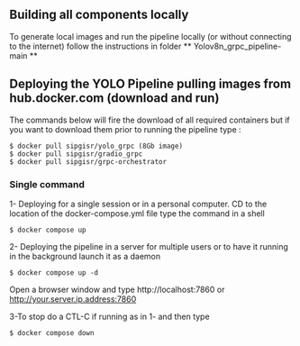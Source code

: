 

## Building all components locally ##
To generate local images and run the pipeline locally (or without connecting to the internet) follow the instructions in folder  ** Yolov8n_grpc_pipeline-main **

## Deploying the YOLO Pipeline pulling images from hub.docker.com (download and run)

The commands below will fire the download of all required containers but if you want to download them prior to running the pipeline type :
```shell
$ docker pull sipgisr/yolo_grpc (8Gb image)
$ docker pull sipgisr/gradio_grpc
$ docker pull sipgisr/grpc-orchestrator
```
### Single command 

1- Deploying for a single session or in a personal computer. CD to the location of the docker-compose.yml file type the command in a shell
```shell
$ docker compose up
```

2- Deploying the pipeline in a server for multiple users or to have it running in the background launch it as a daemon
```shell
$ docker compose up -d
```

Open a browser window and type http://localhost:7860 or http://your.server.ip.address:7860

3-To stop do a CTL-C if running as in 1- and then type 

```shell
$ docker compose down
```




